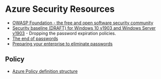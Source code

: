 # Azure Security Resources

* [OWASP Foundation - the free and open software security community](https://www.owasp.org/)
* [Security baseline (DRAFT) for Windows 10 v1903 and Windows Server v1903](https://blogs.technet.microsoft.com/secguide/2019/04/24/security-baseline-draft-for-windows-10-v1903-and-windows-server-v1903/) - Dropping the password expiration policies.
* [The end of passwords](https://www.microsoft.com/en-us/security/technology/identity-access-management/passwordless)
* [Preparing your enterprise to eliminate passwords](https://www.microsoft.com/security/blog/2019/07/11/preparing-your-enterprise-to-eliminate-passwords/)

## Policy

* [Azure Policy definition structure](https://docs.microsoft.com/en-us/azure/governance/policy/concepts/definition-structure)

